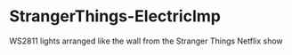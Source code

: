 # StrangerThings-ElectricImp
WS2811 lights arranged like the wall from the Stranger Things Netflix show
